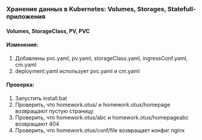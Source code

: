 ### Хранение данных в Kubernetes: Volumes, Storages, Statefull-приложения
#### Volumes, StorageClass, PV, PVC

#### Изменения:
1) Добавлены pvc.yaml, pv.yaml, storageClass.yaml, ingressConf.yaml, cm.yaml
2) deployment.yaml использует pvc.yaml и cm.yaml

#### Проверка:
1) Запустить install.bat
2) Проверить, что homework.otus/ и homework.otus/homepage возвращают пустую страницу
3) Проверить, что homework.otus/abc и homework.otus/homepageabc возвращают 404
4) Проверить, что homework.otus/conf/file возвращает конфиг nginx